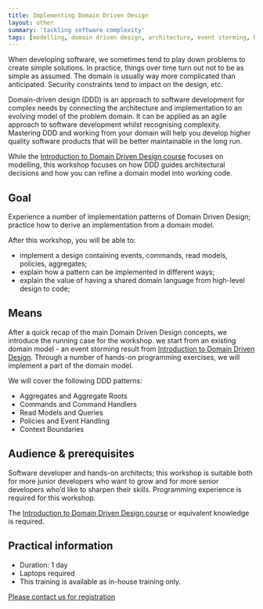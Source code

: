 ```yaml
---
title: Implementing Domain Driven Design
layout: other
summary: 'tackling software complexity'
tags: [modelling, domain driven design, architecture, event storming, hexagonal architecture]
---
```


When developing software, we sometimes tend to play down problems to create simple solutions. In practice, things over time turn out not to be as simple as assumed. The domain is usually way more complicated than anticipated. Security constraints tend to impact on the design, etc.

Domain-driven design (DDD) is an approach to software development for complex needs by connecting the architecture and implementation to an evolving model of the problem domain. It can be applied as an agile approach to software development whilst recognising complexity. Mastering DDD and working from your domain will help you develop higher quality software products that will be better maintainable in the long run.

While the [Introduction to Domain Driven Design course](https://www.qwan.eu/training/ddd-introduction) focuses on modelling, this workshop focuses on how DDD guides architectural decisions and how you can refine a domain model into working code.

## Goal

Experience a number of implementation patterns of Domain Driven Design; practice how to derive an implementation from a domain model.

After this workshop, you will be able to:
- implement a design containing events, commands, read models, policies, aggregates;
- explain how a pattern can be implemented in different ways;
- explain the value of having a shared domain language from high-level design to code;

## Means

After a quick recap of the main Domain Driven Design concepts, we introduce the running case for the workshop. we start from an existing domain model - an event storming result from [Introduction to Domain Driven Design](training/ddd-introduction). Through a number of hands-on programming exercises, we will implement a part of the domain model. 

We will cover the following DDD patterns:

- Aggregates and Aggregate Roots
- Commands and Command Handlers
- Read Models and Queries
- Policies and Event Handling
- Context Boundaries

## Audience & prerequisites

Software developer and hands-on architects; this workshop is suitable both for more junior developers who want to grow and for more senior developers who’d like to sharpen their skills. Programming experience is required for this workshop.

The [Introduction to Domain Driven Design course](/training/ddd-introduction) or equivalent knowledge is required.

## Practical information

* Duration: 1 day
* Laptops required
* This training is available as in-house training only.

[Please contact us for registration](/contact)
